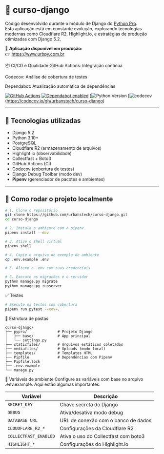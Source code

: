 # 🚀 curso-django

Código desenvolvido durante o módulo de Django do [Python Pro](https://www.python.pro.br).  
Esta aplicação está em constante evolução, explorando tecnologias modernas como Cloudflare R2, Highlight.io, e estratégias de produção otimizadas com Django 5.2.

🔗 **Aplicação disponível em produção:**  
👉 https://www.urbpy.com.br


📦 CI/CD e Qualidade
GitHub Actions: Integração contínua

Codecov: Análise de cobertura de testes

Dependabot: Atualização automática de dependências


[![GitHub Actions](https://github.com/urbanstech/curso-django/actions/workflows/ci.yml/badge.svg)](https://github.com)
[![Dependabot enabled](https://img.shields.io/badge/dependabot-enabled-brightgreen?logo=dependabot)](https://docs.github.com/en/code-security/supply-chain-security/keeping-your-dependencies-updated-automatically)
[![Python Version](https://img.shields.io/badge/python-3.10%2B-blue?logo=python)
[![codecov](https://codecov.io/gh/urbanstech/curso-django/graph/badge.svg?token=HYP8ygr5dO)(https://codecov.io/gh/urbanstech/curso-django)


---

## 🧰 Tecnologias utilizadas

- Django 5.2
- Python 3.10+
- PostgreSQL
- Cloudflare R2 (armazenamento de arquivos)
- Highlight.io (observabilidade)
- Collectfast + Boto3
- GitHub Actions (CI)
- Codecov (cobertura de testes)
- Django Debug Toolbar (modo dev)
- **Pipenv** (gerenciador de pacotes e ambientes)

---

## 🚀 Como rodar o projeto localmente

```bash
# 1. Clone o repositório
git clone https://github.com/urbanstech/curso-django.git
cd curso-django

# 2. Instale o ambiente com o pipenv
pipenv install --dev

# 3. Ative o shell virtual
pipenv shell

# 4. Copie o arquivo de exemplo de ambiente
cp .env.example .env

# 5. Altere o .env com suas credenciais

# 6. Execute as migrações e o servidor
python manage.py migrate
python manage.py runserver
```

✅ Testes
```bash
# Execute os testes com cobertura
pipenv run pytest --cov=.
```


📂 Estrutura de pastas

```text
curso-django/
├── pypro/              # Projeto Django
│   ├── base/           # App principal
│   └── settings.py
├── staticfiles/        # Arquivos estáticos coletados
├── mediafiles/         # Uploads (modo local)
├── templates/          # Templates HTML
├── Pipfile             # Dependências com Pipenv
├── Pipfile.lock
├── .env.example
└── manage.py
```

🧪 Variáveis de ambiente
Configure as variáveis com base no arquivo .env.example.
Aqui estão algumas importantes:

| Variável              | Descrição                                 |
|-----------------------|--------------------------------------------|
| `SECRET_KEY`          | Chave secreta do Django                    |
| `DEBUG`               | Ativa/desativa modo debug                  |
| `DATABASE_URL`        | URL de conexão com o banco de dados        |
| `CLOUDFLARE_R2_*`     | Configurações da Cloudflare R2             |
| `COLLECTFAST_ENABLED` | Ativa o uso do Collectfast com boto3       |
| `HIGHLIGHT_*`         | Configurações do Highlight.io              |



